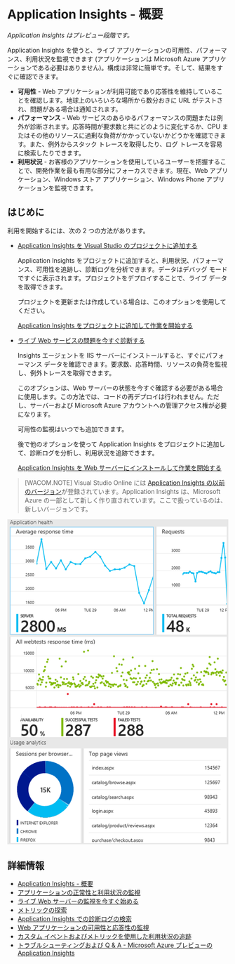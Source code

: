 <properties title="Application Insights" pageTitle="Application Insights" description="Analyze usage, availability and performance of your on-premises or Microsoft Azure web application with Application Insights." metaKeywords="analytics monitoring application insights" authors="awills"  />

<tags ms.service="application-insights" ms.workload="tbd" ms.tgt_pltfrm="ibiza" ms.devlang="na" ms.topic="article" ms.date="01/01/1900" ms.author="awills" />

# Application Insights - 概要

*Application Insights はプレビュー段階です。*

Application Insights を使うと、ライブ アプリケーションの可用性、パフォーマンス、利用状況を監視できます (アプリケーションは Microsoft Azure アプリケーションである必要はありません)。構成は非常に簡単です。そして、結果をすぐに確認できます。

-   **可用性** - Web アプリケーションが利用可能であり応答性を維持していることを確認します。地球上のいろいろな場所から数分おきに URL がテストされ、問題がある場合は通知されます。
-   **パフォーマンス** - Web サービスのあらゆるパフォーマンスの問題または例外が診断されます。応答時間が要求数と共にどのように変化するか、CPU またはその他のリソースに過剰な負荷がかかっていないかどうかを確認できます。また、例外からスタック トレースを取得したり、ログ トレースを容易に検索したりできます。
-   **利用状況** - お客様のアプリケーションを使用しているユーザーを把握することで、開発作業を最も有用な部分にフォーカスできます。現在、Web アプリケーション、Windows ストア アプリケーション、Windows Phone アプリケーションを監視できます。

## はじめに

利用を開始するには、次の 2 つの方法があります。

-   [Application Insights を Visual Studio のプロジェクトに追加する][Application Insights を Visual Studio のプロジェクトに追加する]

    Application Insights をプロジェクトに追加すると、利用状況、パフォーマンス、可用性を追跡し、診断ログを分析できます。データはデバッグ モードですぐに表示されます。プロジェクトをデプロイすることで、ライブ データを取得できます。

    プロジェクトを更新または作成している場合は、このオプションを使用してください。

    [Application Insights をプロジェクトに追加して作業を開始する][Application Insights を Visual Studio のプロジェクトに追加する]

-   [ライブ Web サービスの問題を今すぐ診断する][ライブ Web サービスの問題を今すぐ診断する]

    Insights エージェントを IIS サーバーにインストールすると、すぐにパフォーマンス データを確認できます。要求数、応答時間、リソースの負荷を監視し、例外トレースを取得できます。

    このオプションは、Web サーバーの状態を今すぐ確認する必要がある場合に使用します。この方法では、コードの再デプロイは行われません。ただし、サーバーおよび Microsoft Azure アカウントへの管理アクセス権が必要になります。

    可用性の監視はいつでも追加できます。

    後で他のオプションを使って Application Insights をプロジェクトに追加して、診断ログを分析し、利用状況を追跡できます。

    [Application Insights を Web サーバーにインストールして作業を開始する][ライブ Web サービスの問題を今すぐ診断する]

> [WACOM.NOTE] Visual Studio Online には [Application Insights の以前のバージョン][Application Insights の以前のバージョン]が登録されています。Application Insights は、Microsoft Azure の一部として新しく作り直されています。ここで扱っているのは、新しいバージョンです。

![Example application monitor in Application Insights][Example application monitor in Application Insights]

## 詳細情報

-   [Application Insights - 概要][Application Insights - 概要]
-   [アプリケーションの正常性と利用状況の監視][Application Insights を Visual Studio のプロジェクトに追加する]
-   [ライブ Web サーバーの監視を今すぐ始める][ライブ Web サービスの問題を今すぐ診断する]
-   [メトリックの探索][メトリックの探索]
-   [Application Insights での診断ログの検索][Application Insights での診断ログの検索]
-   [Web アプリケーションの可用性と応答性の監視][Web アプリケーションの可用性と応答性の監視]
-   [カスタム イベントおよびメトリックを使用した利用状況の追跡][カスタム イベントおよびメトリックを使用した利用状況の追跡]
-   [トラブルシューティングおよび Q & A - Microsoft Azure プレビューの Application Insights][トラブルシューティングおよび Q & A - Microsoft Azure プレビューの Application Insights]

<!--Link references-->

  [Application Insights を Visual Studio のプロジェクトに追加する]: ../app-insights-monitor-application-health-usage/
  [ライブ Web サービスの問題を今すぐ診断する]: ../app-insights-monitor-performance-live-website-now/
  [Application Insights の以前のバージョン]: http://msdn.microsoft.com/ja-jp/library/dn481095.aspx
  [Example application monitor in Application Insights]: ./media/appinsights/appinsights-00-appblade.png
  [Application Insights - 概要]: ../app-insights-get-started/
  [メトリックの探索]: ../app-insights-explore-metrics/
  [Application Insights での診断ログの検索]: ../app-insights-search-diagnostic-logs/
  [Web アプリケーションの可用性と応答性の監視]: ../app-insights-monitor-web-app-availability/
  [カスタム イベントおよびメトリックを使用した利用状況の追跡]: ../app-insights-web-track-usage-custom-events-metrics/
  [トラブルシューティングおよび Q & A - Microsoft Azure プレビューの Application Insights]: ../app-insights-troubleshoot-faq/
